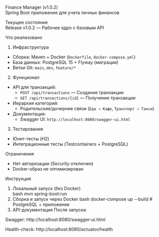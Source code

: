 Finance Manager (v1.0.2)  
Spring Boot приложение для учета личных финансов  

Текущее состояние  
Release v1.0.2 — Рабочее ядро с базовым API  

Что реализовано  
1. Инфраструктура  
- Сборка: Maven + Docker (`Dockerfile`, `docker-compose.yml`)  
- База данных: PostgreSQL 15 + Flyway (миграции)  
- Ветки Git: `main`, `dev`, `feature/*`  

2. Функционал  
- API для транзакций:  
  - `POST /api/transactions` — Создание транзакции  
  - `GET /api/transactions/{id}` — Получение транзакции  
- Иерархия категорий:  
  - Родительские/дочерние связи (`Еда → Кафе`, `Транспорт → Такси`)  
- Документация:  
  - Swagger UI: `http://localhost:8080/swagger-ui.html`  

3. Тестирование  
- Юнит-тесты (H2)  
- Интеграционные тесты (Testcontainers + PostgreSQL)  

Ограничения  
- Нет авторизации (Security отключен)  
- Docker-образ не оптимизирован

Инструкция 

1. Локальный запуск (без Docker)  
bash
mvn spring-boot:run 
2. Сборка и запуск через Docker
bash
docker-compose up --build  # PostgreSQL + приложение
3. API-документация
После запуска:

Swagger: http://localhost:8080/swagger-ui.html

Health-check: http://localhost:8080/actuator/health
